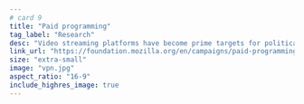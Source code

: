 ```yaml
---
# card 9
title: "Paid programming"
tag_label: "Research"
desc: "Video streaming platforms have become prime targets for political advertising campaigns in the 2020 U.S. elections, posing a huge challenge to election watchdogs."
link_url: "https://foundation.mozilla.org/en/campaigns/paid-programming/"
size: "extra-small"
image: "vpn.jpg"
aspect_ratio: "16-9"
include_highres_image: true
---
```

